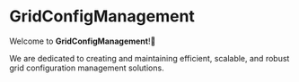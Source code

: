 # GridConfigManagement

Welcome to **GridConfigManagement**!👋

We are dedicated to creating and maintaining efficient, scalable, and robust grid configuration management solutions.

